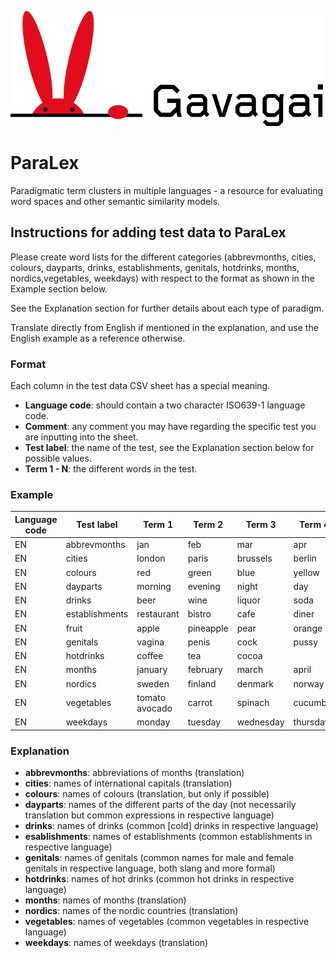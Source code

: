 ![Gavagai](gavagai.png)

# ParaLex
Paradigmatic term clusters in multiple languages - a resource for evaluating word spaces and other semantic similarity models.

## Instructions for adding test data to ParaLex

Please create word lists for the different categories (abbrevmonths, cities, colours, dayparts, drinks, establishments, 
genitals, hotdrinks, months, nordics,vegetables, weekdays) with respect to the format as shown in the Example section below. 

See the Explanation section for further details about each type of paradigm.

Translate directly from English if mentioned in the explanation, and use the English example as a reference otherwise.

### Format 
Each column in the test data CSV sheet has a special meaning.

* **Language code**: should contain a two character ISO639-1 language code.
* **Comment**: any comment you may have regarding the specific test you are inputting into the sheet.
* **Test label**: the name of the test, see the Explanation section below for possible values.
* **Term 1 - N**: the different words in the test.

### Example

|Language code|Test label| Term 1|Term 2 |Term 3 |Term 4 |Term 5 |Term 6 |Term 7 |Term 8 |Term 9 |Term 10|Term 11|Term 12|
| ----------- | -------- | --------- |--- |---|---|---|---|---|---|---|---|---|---|
|EN| abbrevmonths| jan |feb |mar |apr |may |jun |jul |aug |oct |nov |dec|
|EN| cities| london |paris |brussels |berlin |rome |madrid |tokyo|
|EN| colours| red |green |blue |yellow |black |white |brown |orange|
|EN| dayparts |morning |evening |night |day |afternoon|
|EN| drinks |beer |wine |liquor |soda|
|EN| establishments |restaurant |bistro |cafe |diner |bar |pub |bakery|
|EN| fruit |apple |pineapple |pear |orange|
|EN| genitals |vagina |penis |cock |pussy|
|EN| hotdrinks |coffee |tea |cocoa|
|EN| months |january |february |march |april |may |june |july |august |september |october |november |december|
|EN| nordics |sweden |finland |denmark |norway |iceland|
|EN| vegetables |tomato  avocado |carrot |spinach |cucumber |celery |onion |salad
|EN| weekdays |monday |tuesday |wednesday |thursday |friday |saturday |sunday|


### Explanation
* **abbrevmonths**: abbreviations of months (translation)
* **cities**: names of international capitals (translation)
* **colours**: names of colours (translation, but only if possible)
* **dayparts**: names of the different parts of the day (not necessarily translation but common expressions in respective language)
* **drinks**: names of drinks (common [cold] drinks in respective language)
* **esablishments**: names of establishments (common establishments in respective language)
* **genitals**: names of genitals (common names for male and female genitals in respective language, both slang and more formal)
* **hotdrinks**: names of hot drinks (common hot drinks in respective language)
* **months**: names of months (translation)
* **nordics**: names of the nordic countries (translation)
* **vegetables**: names of vegetables (common vegetables in respective language)
* **weekdays**: names of weekdays (translation)
